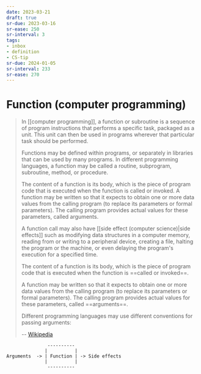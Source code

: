 ```yaml
---
date: 2023-03-21
draft: true
sr-due: 2023-03-16
sr-ease: 250
sr-interval: 3
tags:
- inbox
- definition
- CS-tip
sr-due: 2024-01-05
sr-interval: 233
sr-ease: 270
---
```


# Function (computer programming)

> In [[computer programming]], a function or subroutine is a sequence of program
> instructions that performs a specific task, packaged as a unit. This unit can
> then be used in programs wherever that particular task should be performed.
>
> Functions may be defined within programs, or separately in libraries that can
> be used by many programs. In different programming languages, a function may
> be called a routine, subprogram, subroutine, method, or procedure.
>
> The content of a function is its body, which is the piece of program code that
> is executed when the function is called or invoked. A function may be written
> so that it expects to obtain one or more data values from the calling program
> (to replace its parameters or formal parameters). The calling program provides
> actual values for these parameters, called arguments.
>
> A function call may also have [[side effect (computer science)|side effects]]
> such as modifying data structures in a computer memory, reading from or
> writing to a peripheral device, creating a file, halting the program or the
> machine, or even delaying the program's execution for a specified time.
>
> The content of a function is its body, which is the piece of program code that
> is executed when the function is ==called or invoked==.
>
> A function may be written so that it expects to obtain one or more data values
> from the calling program (to replace its parameters or formal parameters). The
> calling program provides actual values for these parameters, called
> ==arguments==.
>
> Different programming languages may use different conventions for passing
> arguments:
>
> -- [Wikipedia](<https://en.wikipedia.org/wiki/Function_(computer_programming)>) <!--SR:!2023-06-25,1,250-->

```
               ----------
              |          |
Arguments  -> | Function | -> Side effects
              |          |
               ----------
```
